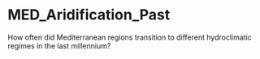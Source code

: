 # MED_Aridification_Past
How often did Mediterranean regions transition to different hydroclimatic regimes in the last millennium? 
